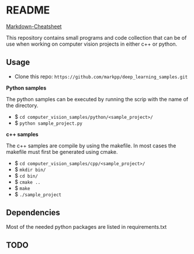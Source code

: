 # README #
[Markdown-Cheatsheet](https://github.com/adam-p/markdown-here/wiki/Markdown-Cheatsheet)

This repository contains small programs and code collection that can be of use when working on computer vision projects in either c++ or python.

## Usage ##

- Clone this repo: `https://github.com/markpp/deep_learning_samples.git`

**Python samples**

The python samples can be executed by running the scrip with the name of the directory.

- $ `cd computer_vision_samples/python/<sample_project>/`
- $ `python sample_project.py`

**c++ samples**

The c++ samples are compile by using the makefile. In most cases the makefile must first be generated using cmake.

- $ `cd computer_vision_samples/cpp/<sample_project>/`
- $ `mkdir bin/`
- $ `cd bin/`
- $ `cmake ..`
- $ `make`
- $ `./sample_project`

## Dependencies ##
Most of the needed python packages are listed in requirements.txt

## TODO ##
